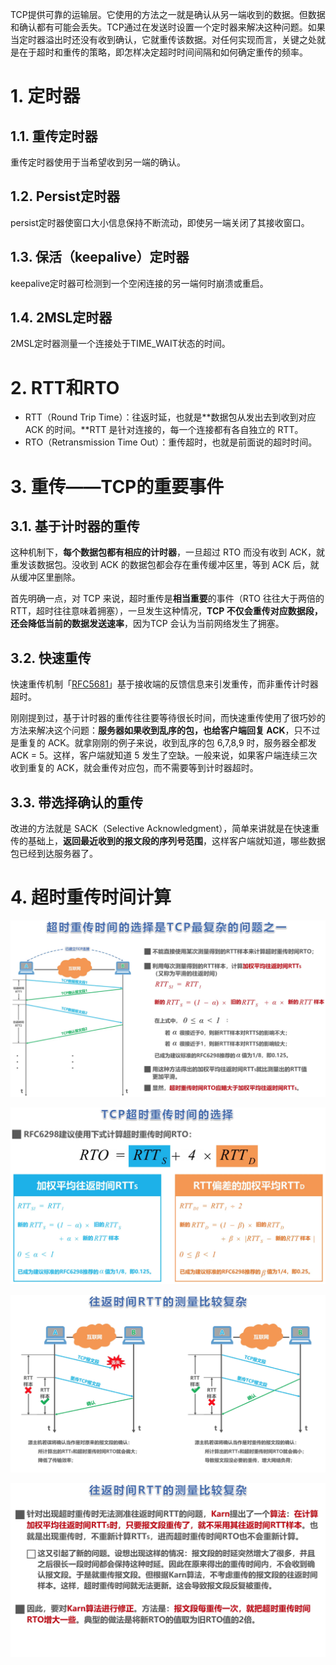 TCP提供可靠的运输层。它使用的方法之一就是确认从另一端收到的数据。但数据和确认都有可能会丢失。TCP通过在发送时设置一个定时器来解决这种问题。如果当定时器溢出时还没有收到确认，它就重传该数据。对任何实现而言，关键之处就是在于超时和重传的策略，即怎样决定超时时间间隔和如何确定重传的频率。

# 1. 定时器

## 1.1. 重传定时器

重传定时器使用于当希望收到另一端的确认。

## 1.2. Persist定时器

persist定时器使窗口大小信息保持不断流动，即使另一端关闭了其接收窗口。

## 1.3. 保活（keepalive）定时器

keepalive定时器可检测到一个空闲连接的另一端何时崩溃或重启。

## 1.4. 2MSL定时器

2MSL定时器测量一个连接处于TIME_WAIT状态的时间。

# 2. RTT和RTO

- RTT（Round Trip Time）：往返时延，也就是**数据包从发出去到收到对应 ACK 的时间。**RTT 是针对连接的，每一个连接都有各自独立的 RTT。
- RTO（Retransmission Time Out）：重传超时，也就是前面说的超时时间。

# 3. 重传——TCP的重要事件

## 3.1. 基于计时器的重传

这种机制下，**每个数据包都有相应的计时器**，一旦超过 RTO 而没有收到 ACK，就重发该数据包。没收到 ACK 的数据包都会存在重传缓冲区里，等到 ACK 后，就从缓冲区里删除。

首先明确一点，对 TCP 来说，超时重传是**相当重要**的事件（RTO 往往大于两倍的 RTT，超时往往意味着拥塞），一旦发生这种情况，**TCP 不仅会重传对应数据段，还会降低当前的数据发送速率**，因为TCP 会认为当前网络发生了拥塞。

## 3.2. 快速重传

快速重传机制「[RFC5681](https://link.zhihu.com/?target=https%3A//tools.ietf.org/html/rfc5681%23page-11)」基于接收端的反馈信息来引发重传，而非重传计时器超时。

刚刚提到过，基于计时器的重传往往要等待很长时间，而快速重传使用了很巧妙的方法来解决这个问题：**服务器如果收到乱序的包，也给客户端回复 ACK**，只不过是重复的 ACK。就拿刚刚的例子来说，收到乱序的包 6,7,8,9 时，服务器全都发 ACK = 5。这样，客户端就知道 5 发生了空缺。一般来说，如果客户端连续三次收到重复的 ACK，就会重传对应包，而不需要等到计时器超时。

## 3.3. 带选择确认的重传

改进的方法就是 SACK（Selective Acknowledgment），简单来讲就是在快速重传的基础上，**返回最近收到的报文段的序列号范围**，这样客户端就知道，哪些数据包已经到达服务器了。

# 4. 超时重传时间计算

![超时重传时间计算_1](../../images/tcp-ip/超时重传时间计算_1.png)

![](../../images/tcp-ip/超时重传时间计算_2.png)

![超时重传时间计算_3](../../images/tcp-ip/超时重传时间计算_3.png)

![超时重传时间计算_4](../../images/tcp-ip/超时重传时间计算_4.png)

















































